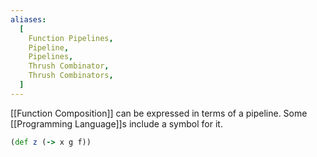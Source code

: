 ```yaml
---
aliases:
  [
    Function Pipelines,
    Pipeline,
    Pipelines,
    Thrush Combinator,
    Thrush Combinators,
  ]
---
```


[[Function Composition]] can be expressed in terms of a pipeline. Some [[Programming Language]]s include a symbol for it.

```clj
(def z (-> x g f))
```
